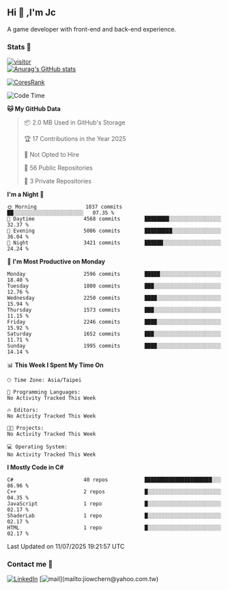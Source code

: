 ## Hi 👋 ,I'm Jc  

A game developer with front-end and back-end experience.  

### Stats  📝
[![visitor](https://visitor-badge.glitch.me/badge?page_id=jiowchern.jiowchern&style=flat-square&color=0088cc)](https://visitor-badge.glitch.me/badge?page_id=jiowchern.jiowchern&style=flat-square&color=0088cc)  
[![Anurag's GitHub stats](https://github-readme-stats.vercel.app/api?username=jiowchern&count_private=true&&show_icons=true)](https://github.com/anuraghazra/github-readme-stats)  
<!-- [![trophy](https://github-profile-trophy.vercel.app/?username=jiowchern)](https://github.com/ryo-ma/github-profile-trophy)   -->
[![CoresRank](https://cr-ss-service.azurewebsites.net/api/ScreenShot?widget=summary&username=jiowchern)](https://cr-ss-service.azurewebsites.net/api/ScreenShot?widget=summary&username=jiowchern)


<!--START_SECTION:waka-->
![Code Time](http://img.shields.io/badge/Code%20Time-1%2C343%20hrs%2035%20mins-blue)

**🐱 My GitHub Data** 

> 📦 2.0 MB Used in GitHub's Storage 
 > 
> 🏆 17 Contributions in the Year 2025
 > 
> 🚫 Not Opted to Hire
 > 
> 📜 56 Public Repositories 
 > 
> 🔑 3 Private Repositories 
 > 
**I'm a Night 🦉** 

```text
🌞 Morning                1037 commits        ██░░░░░░░░░░░░░░░░░░░░░░░   07.35 % 
🌆 Daytime                4568 commits        ████████░░░░░░░░░░░░░░░░░   32.37 % 
🌃 Evening                5086 commits        █████████░░░░░░░░░░░░░░░░   36.04 % 
🌙 Night                  3421 commits        ██████░░░░░░░░░░░░░░░░░░░   24.24 % 
```
📅 **I'm Most Productive on Monday** 

```text
Monday                   2596 commits        █████░░░░░░░░░░░░░░░░░░░░   18.40 % 
Tuesday                  1800 commits        ███░░░░░░░░░░░░░░░░░░░░░░   12.76 % 
Wednesday                2250 commits        ████░░░░░░░░░░░░░░░░░░░░░   15.94 % 
Thursday                 1573 commits        ███░░░░░░░░░░░░░░░░░░░░░░   11.15 % 
Friday                   2246 commits        ████░░░░░░░░░░░░░░░░░░░░░   15.92 % 
Saturday                 1652 commits        ███░░░░░░░░░░░░░░░░░░░░░░   11.71 % 
Sunday                   1995 commits        ████░░░░░░░░░░░░░░░░░░░░░   14.14 % 
```


📊 **This Week I Spent My Time On** 

```text
🕑︎ Time Zone: Asia/Taipei

💬 Programming Languages: 
No Activity Tracked This Week

🔥 Editors: 
No Activity Tracked This Week

🐱‍💻 Projects: 
No Activity Tracked This Week

💻 Operating System: 
No Activity Tracked This Week
```

**I Mostly Code in C#** 

```text
C#                       40 repos            ██████████████████████░░░   86.96 % 
C++                      2 repos             █░░░░░░░░░░░░░░░░░░░░░░░░   04.35 % 
JavaScript               1 repo              █░░░░░░░░░░░░░░░░░░░░░░░░   02.17 % 
ShaderLab                1 repo              █░░░░░░░░░░░░░░░░░░░░░░░░   02.17 % 
HTML                     1 repo              █░░░░░░░░░░░░░░░░░░░░░░░░   02.17 % 
```




 Last Updated on 11/07/2025 19:21:57 UTC
<!--END_SECTION:waka-->



### Contact me 💬
[![LinkedIn](https://img.shields.io/badge/-JiowchernChen-0077B5?style==flat-square&logo=LinkedIn&logoColor=white)](https://www.linkedin.com/in/jiowchern-chen-4aaa90b7/) [![mail](https://img.shields.io/badge/-jiowchern%40yahoo.com.tw-blueviolet?style=flat-square&logo=yahoo!)](mailto:jiowchern@yahoo.com.tw)    

<!-- [![Linkedin Badge](https://img.shields.io/badge/-LinkedIn-blue?style=flat-square&logo=Linkedin&logoColor=white&link=https://www.linkedin.com/in/jiowchern-chen-4aaa90b7/)](https://www.linkedin.com/in/jiowchern-chen-4aaa90b7/) -->


<!--
**jiowchern/jiowchern** is a ✨ _special_ ✨ repository because its `README.md` (this file) appears on your GitHub profile.

Here are some ideas to get you started:

- 🔭 I’m currently working on ...
- 🌱 I’m currently learning ...
- 👯 I’m looking to collaborate on ...
- 🤔 I’m looking for help with ...
- 💬 Ask me about ...
- 📫 How to reach me: ...
- 😄 Pronouns: ...
- ⚡ Fun fact: ...
-->
